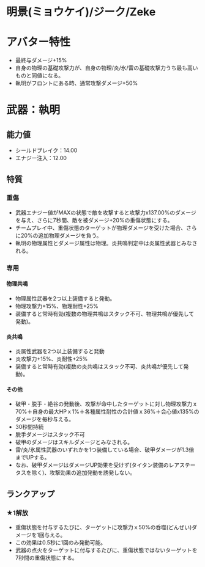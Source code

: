 # 明景(ミョウケイ)/ジーク/Zeke

# アバター特性
* 最終与ダメージ+15%
* 自身の物理の基礎攻撃力が、自身の物理/炎/氷/雷の基礎攻撃力うち最も高いものと同値になる。
* 執明がフロントにある時、通常攻撃ダメージ+50%

# 武器：執明
## 能力値
* シールドブレイク：14.00
* エナジー注入：12.00

## 特質
### 重傷
* 武器エナジー値がMAXの状態で敵を攻撃すると攻撃力x137.00%のダメージを与え、さらに7秒間、敵を被ダメージ+20%の重傷状態にする。
* チームプレイ中、重傷状態のターゲットが物理ダメージを受けた場合、さらに20%の追加物理ダメージを負う。
* 執明の物理属性とダメージ属性は物理。炎共鳴判定中は炎属性武器とみなされる。

### 専用
#### 物理共鳴
* 物理属性武器を2つ以上装備すると発動。
* 物理攻撃力+15%、物理耐性+25%
* 装備すると常時有効(複数の物理共鳴はスタック不可、物理共鳴が優先して発動)。
#### 炎共鳴
* 炎属性武器を2つ以上装備すると発動
* 炎攻撃力+15%、炎耐性+25%
* 装備すると常時有効(複数の炎共鳴はスタック不可、炎共鳴が優先して発動)。
#### その他
* 破甲・脱手・絶谷の発動後、攻撃が命中したターゲットに対し物理攻撃力ｘ70%＋自身の最大HPｘ1%＋各種属性耐性の合計値ｘ36%＋会心値x135%のダメージを毎秒与える。
* 30秒間持続
* 脱手ダメージはスタック不可
* 破甲のダメージはスキルダメージとみなされる。
* 雷/炎/氷属性武器のいずれかを1つ装備している場合、破甲ダメージが1.3倍までUPする。
* なお、破甲ダメージはダメージUP効果を受けず(タイタン装備のレアステータスを除く)、攻撃効果の追加発動を誘発しない。

## ランクアップ
### ★1解放
* 重傷状態を付与するたびに、ターゲットに攻撃力ｘ50%の呑噬(どんぜい)ダメージを1回与える。
* この効果は0.5秒に1回のみ発動可能。
* 武器の点火をターゲットに付与するたびに、重傷状態ではないターゲットを7秒間の重傷状態にする。






